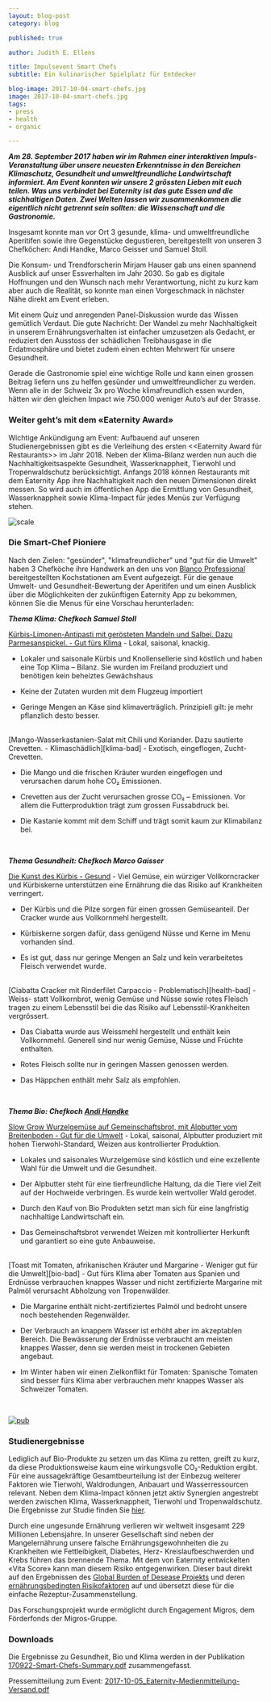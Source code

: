 ```yaml
---
layout: blog-post
category: blog

published: true

author: Judith E. Ellens

title: Impulsevent Smart Chefs
subtitle: Ein kulinarischer Spielplatz für Entdecker

blog-image: 2017-10-04-smart-chefs.jpg
image: 2017-10-04-smart-chefs.jpg
tags:
- press
- health
- organic

---
```


<em style="font-weight: bold;">**Am 28. September 2017 haben wir im Rahmen einer interaktiven Impuls-Veranstaltung über unsere neuesten Erkenntnisse in den Bereichen Klimaschutz, Gesundheit und umweltfreundliche Landwirtschaft informiert. Am Event konnten wir unsere 2 grössten Lieben mit euch teilen. Was uns verbindet bei Eaternity ist das gute Essen und die stichhaltigen Daten. Zwei Welten lassen wir zusammenkommen die eigentlich nicht getrennt sein sollten: die Wissenschaft und die Gastronomie.**</em>

Insgesamt konnte man vor Ort 3 gesunde, klima- und umweltfreundliche Aperitifen sowie ihre Gegenstücke degustieren, bereitgestellt von unseren 3 Chefköchen: Andi Handke, Marco Geisser und Samuel Stoll.  

Die Konsum- und Trendforscherin Mirjam Hauser gab uns einen spannend Ausblick auf unser Essverhalten im Jahr 2030. So gab es digitale Hoffnungen und den Wunsch nach mehr Verantwortung, nicht zu kurz kam aber auch die Realität, so konnte man einen Vorgeschmack in nächster Nähe direkt am Event erleben.

Mit einem Quiz und anregenden Panel-Diskussion wurde das Wissen gemütlich Verdaut. Die gute Nachricht: Der Wandel zu mehr Nachhaltigkeit in unserem Ernährungsverhalten ist einfacher umzusetzen als Gedacht, er reduziert den Ausstoss der schädlichen Treibhausgase in die Erdatmosphäre und bietet zudem einen echten Mehrwert für unsere Gesundheit.

Gerade die Gastronomie spiel eine wichtige Rolle und kann einen grossen Beitrag liefern uns zu helfen gesünder und umweltfreundlicher zu werden. Wenn alle in der Schweiz 3x pro Woche klimafreundlich essen wurden, hätten wir den gleichen Impact wie 750.000 weniger Auto’s auf der Strasse.

### Weiter geht’s mit dem «Eaternity Award»
Wichtige Ankündigung am Event: Aufbauend auf unseren Studienergebnissen gibt es die Verleihung des ersten <<Eaternity Award für Restaurants>> im Jahr 2018. Neben der Klima-Bilanz werden nun auch die Nachhaltigkeitsaspekte Gesundheit, Wasserknappheit, Tierwohl und Tropenwaldschutz berücksichtigt. Anfangs 2018 können Restaurants mit dem Eaternity App ihre  Nachhaltigkeit nach den neuen Dimensionen direkt messen. So wird auch im öffentlichen App die Ermittlung von Gesundheit, Wasserknappheit sowie Klima-Impact für jedes Menüs zur Verfügung stehen.

![scale](/assets/smart-chefs/illustration.png "App Illustration Menu")

### Die Smart-Chef Pioniere
Nach den Zielen: "gesünder", "klimafreundlicher" und "gut für die Umwelt" haben 3 Chefköche ihre Handwerk an den uns von [Blanco Professional][blanco] bereitgestellten Kochstationen am Event aufgezeigt. Für die genaue Umwelt- und Gesundheit-Bewertung der Aperitifen und um einen Ausblick über die Möglichkeiten der zukünftigen Eaternity App zu bekommen, können Sie die Menus für eine Vorschau herunterladen:

<em style="font-weight: bold;">**Thema Klima: Chefkoch Samuel Stoll**</em>

[Kürbis-Limonen-Antipasti mit gerösteten Mandeln und Salbei. Dazu Parmesanspickel. - Gut fürs Klima][klima-good] - Lokal, saisonal, knackig.

* Lokaler und saisonale Kürbis und Knollensellerie sind köstlich und haben eine Top Klima – Bilanz. Sie wurden im Freiland produziert und benötigen kein beheiztes Gewächshaus

* Keine der Zutaten wurden mit dem Flugzeug importiert

* Geringe Mengen an Käse sind klimaverträglich. Prinzipiell gilt: je mehr pflanzlich desto besser.

<br />
[Mango-Wasserkastanien-Salat mit Chili und Koriander. Dazu sautierte Crevetten. - Klimaschädlich][klima-bad] - Exotisch, eingeflogen, Zucht-Crevetten.

* Die Mango und die frischen Kräuter wurden eingeflogen und verursachen darum hohe CO₂ Emissionen.

* Crevetten aus der Zucht verursachen grosse CO₂ – Emissionen. Vor allem die Futterproduktion trägt zum grossen Fussabdruck bei.

* Die Kastanie kommt mit dem Schiff und trägt somit kaum zur Klimabilanz bei.

<br />

<em style="font-weight: bold;">**Thema Gesundheit: Chefkoch Marco Gaisser**</em>

[Die Kunst des Kürbis  - Gesund][health-good] - Viel Gemüse, ein würziger Vollkorncracker und Kürbiskerne unterstützen eine Ernährung die das Risiko auf Krankheiten verringert.

* Der Kürbis und die Pilze sorgen für einen grossen Gemüseanteil. Der Cracker wurde aus Vollkornmehl hergestellt.

* Kürbiskerne sorgen dafür, dass genügend Nüsse und Kerne im Menu vorhanden sind.

* Es ist gut, dass nur geringe Mengen an Salz und kein verarbeitetes Fleisch verwendet wurde.

<br />
[Ciabatta Cracker mit Rinderfilet Carpaccio - Problematisch][health-bad] - Weiss- statt Vollkornbrot, wenig Gemüse und Nüsse sowie rotes Fleisch tragen zu einem Lebensstil bei die das Risiko auf Lebensstil-Krankheiten vergrössert.

* Das Ciabatta wurde aus Weissmehl hergestellt und enthält kein Vollkornmehl. Generell sind nur wenig Gemüse, Nüsse und Früchte enthalten.

* Rotes Fleisch sollte nur in geringen Massen genossen werden.

* Das Häppchen enthält mehr Salz als empfohlen.

<br />

<em style="font-weight: bold;">**Thema Bio: Chefkoch [Andi Handke][hanke]**</em>

[Slow Grow Wurzelgemüse auf Gemeinschaftsbrot, mit Alpbutter vom Breitenboden - Gut für die Umwelt][bio-good] - Lokal, saisonal, Alpbutter produziert mit hohen Tierwohl-Standard, Weizen aus kontrollierter Produktion.

* Lokales und saisonales Wurzelgemüse sind köstlich und eine exzellente Wahl für die Umwelt und die Gesundheit.

* Der Alpbutter steht für eine tierfreundliche Haltung, da die Tiere viel Zeit auf der Hochweide verbringen. Es wurde kein wertvoller Wald gerodet.

* Durch den Kauf von Bio Produkten setzt man sich für eine langfristig nachhaltige Landwirtschaft ein.

* Das Gemeinschaftsbrot verwendet Weizen mit kontrollierter Herkunft und garantiert so eine gute Anbauweise.

<br />
[Toast mit Tomaten, afrikanischen Kräuter und Margarine - Weniger gut für die Umwelt][bio-bad] - Gut fürs Klima aber Tomaten aus Spanien und Erdnüsse verbrauchen knappes Wasser und nicht zertifizierte Margarine mit Palmöl verursacht Abholzung von Tropenwälder.

* Die Margarine enthält nicht-zertifiziertes Palmöl und bedroht unsere noch bestehenden Regenwälder.

* Der Verbrauch an knappem Wasser ist erhöht aber im akzeptablen Bereich. Die Bewässerung der Erdnüsse verbraucht am meisten knappes Wasser, denn sie werden meist in trockenen Gebieten angebaut.

* Im Winter haben wir einen Zielkonflikt für Tomaten: Spanische Tomaten sind besser fürs Klima aber verbrauchen mehr knappes Wasser als Schweizer Tomaten.

<br />


[![pub](/assets/smart-chefs/cover.jpg "Publication")][summary]


### Studienergebnisse
Lediglich auf Bio-Produkte zu setzen um das Klima zu retten, greift zu kurz, da diese Produktionsweise kaum eine wirkungsvolle CO₂-Reduktion ergibt. Für eine aussagekräftige Gesamtbeurteilung ist der Einbezug weiterer Faktoren wie Tierwohl, Waldrodungen, Anbauart und Wasserressourcen relevant. Neben dem Klima-Impact können jetzt aktiv Synergien angestrebt werden zwischen Klima, Wasserknappheit, Tierwohl und Tropenwaldschutz. Die Ergebnisse zur Studie finden Sie [hier][organic].

Durch eine ungesunde Ernährung verlieren wir weltweit insgesamt 229 Millionen Lebensjahre. In unserer Gesellschaft sind neben der Mangelernährung unsere falsche Ernährungsgewohnheiten die zu Krankheiten wie Fettleibigkeit, Diabetes, Herz- Kreislaufbeschwerden und Krebs führen das brennende Thema. Mit dem von Eaternity entwickelten «Vita Score» kann man diesem Risiko entgegenwirken. Dieser baut direkt auf den Ergebnissen des [Global Burden of Desease Projekts][gbd] und deren [ernährungsbedingten Risikofaktoren][health] auf und übersetzt diese für die einfache Rezeptur-Zusammenstellung.

Das Forschungsprojekt wurde ermöglicht durch Engagement Migros, dem Förderfonds der Migros-Gruppe.

### Downloads

Die Ergebnisse zu Gesundheit, Bio und Klima werden in der Publikation [170922-Smart-Chefs-Summary.pdf][summary] zusammengefasst.

Pressemitteilung zum Event: [2017-10-05_Eaternity-Medienmitteilung-Versand.pdf][presse]


[hanke]:http://andihandke.ch

[blanco]:http://www.blanco-professional.com

[bio-bad]:http://www.eaternity.org/assets/smart-chefs/Illustration-Organic-Bad.pdf
[bio-good]:http://www.eaternity.org/assets/smart-chefs/Illustration-Organic-Good.pdf
[klima-bad]:http://www.eaternity.org/assets/smart-chefs/Illustration-Klima-Bad.pdf
[klima-good]:http://www.eaternity.org/assets/smart-chefs/Illustration-Klima-Good.pdf
[health-bad]:http://www.eaternity.org/assets/smart-chefs/Illustration-Health-Bad.pdf
[health-good]:http://www.eaternity.org/assets/smart-chefs/Illustration-Health-Good.pdf

[health]:http://www.eaternity.org/assets/smart-chefs/Dietary-Risk-Factors.pdf
[organic]:http://www.eaternity.org/assets/smart-chefs/170927-Eaternity-fact_sheet_booklet.pdf

[summary]:http://www.eaternity.org/assets/smart-chefs/170922-Smart-Chefs-Summary.pdf

[presse]:http://www.eaternity.org/assets/smart-chefs/2017-10-05_Eaternity-Medienmitteilung-Versand.pdf

[gbd]:http://www.healthdata.org/gbd
